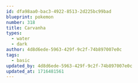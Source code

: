 ```yaml
---
id: dfa98aa0-bac3-4922-8513-2d225bc99bad
blueprint: pokemon
number: 318
title: Carvanha
types:
  - water
  - dark
author: 4d8d6ede-5963-429f-9c2f-74b897007e0c
tags:
  - basic
updated_by: 4d8d6ede-5963-429f-9c2f-74b897007e0c
updated_at: 1716481561
---
```

